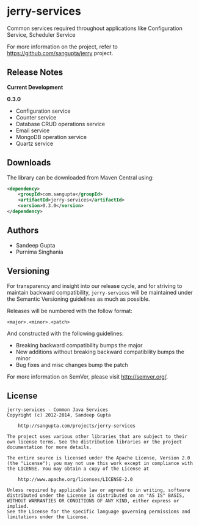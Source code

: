 jerry-services
==============

Common services required throughout applications like Configuration Service, Scheduler Service

For more information on the project, refer to https://github.com/sangupta/jerry project.

Release Notes
-------------

**Current Development**

**0.3.0**

* Configuration service
* Counter service
* Database CRUD operations service
* Email service
* MongoDB operation service
* Quartz service

Downloads
---------

The library can be downloaded from Maven Central using:

```xml
<dependency>
    <groupId>com.sangupta</groupId>
    <artifactId>jerry-services</artifactId>
    <version>0.3.0</version>
</dependency>
```

Authors
-------

* Sandeep Gupta
* Purnima Singhania 

Versioning
----------

For transparency and insight into our release cycle, and for striving to maintain backward compatibility, 
`jerry-services` will be maintained under the Semantic Versioning guidelines as much as possible.

Releases will be numbered with the follow format:

	<major>.<minor>.<patch>

And constructed with the following guidelines:

* Breaking backward compatibility bumps the major
* New additions without breaking backward compatibility bumps the minor
* Bug fixes and misc changes bump the patch

For more information on SemVer, please visit http://semver.org/.

License
-------
	
```
jerry-services - Common Java Services
Copyright (c) 2012-2014, Sandeep Gupta

	http://sangupta.com/projects/jerry-services

The project uses various other libraries that are subject to their
own license terms. See the distribution libraries or the project
documentation for more details.

The entire source is licensed under the Apache License, Version 2.0 
(the "License"); you may not use this work except in compliance with
the LICENSE. You may obtain a copy of the License at

	http://www.apache.org/licenses/LICENSE-2.0

Unless required by applicable law or agreed to in writing, software
distributed under the License is distributed on an "AS IS" BASIS,
WITHOUT WARRANTIES OR CONDITIONS OF ANY KIND, either express or implied.
See the License for the specific language governing permissions and
limitations under the License.
```
